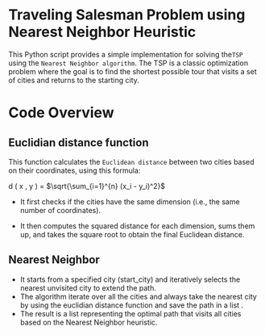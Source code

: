 # Traveling Salesman Problem using Nearest Neighbor Heuristic


This Python script provides a simple implementation for 
solving the`TSP` using the `Nearest Neighbor algorithm`. The TSP is a classic optimization problem where the goal is to find the shortest possible tour that visits a set of cities and returns to the starting city.




# Code Overview

## Euclidian distance function

This function calculates the `Euclidean distance` between two cities based on their coordinates, using this formula: 

d ( x , y ) = $\sqrt{\sum_{i=1}^{n} (x_i - y_i)^2}$


- It first checks if the cities have the same dimension (i.e., the same number of coordinates).

- It then computes the squared distance for each dimension, sums them up, and takes the square root to obtain the final Euclidean distance.



## Nearest Neighbor 

- It starts from a specified city (start_city) and iteratively selects the nearest unvisited city to extend the path.
- The algorithm iterate over all the cities and always take the nearest city by using the euclidian distance function and save the path in a list .
- The result is a list representing the optimal path that visits all cities based on the Nearest Neighbor heuristic.